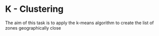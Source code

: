 # K - Clustering

The aim of this task is to apply the k-means algorithm to create the list of zones geographically close